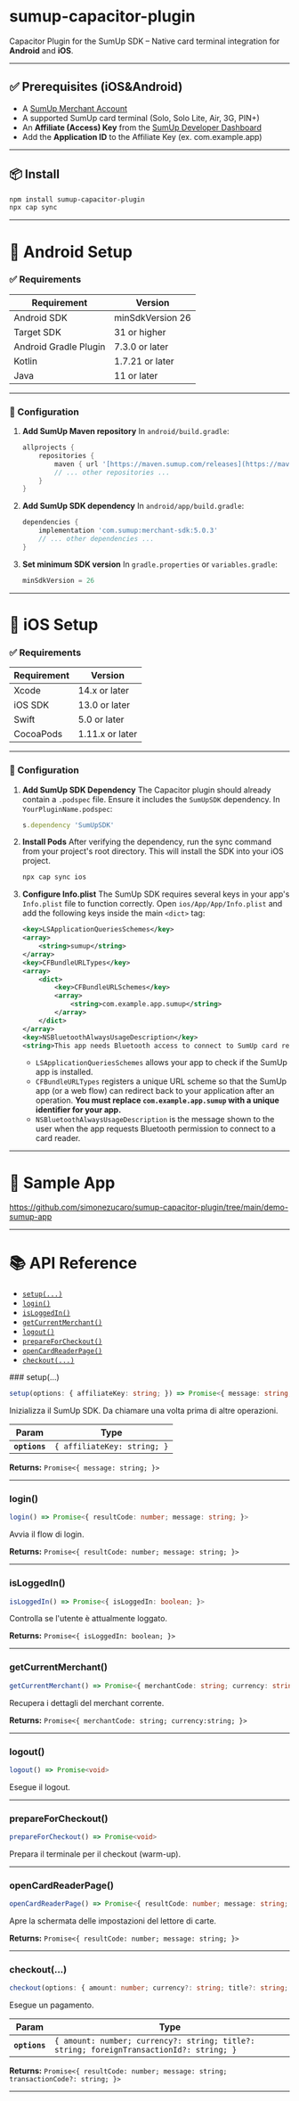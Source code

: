 # sumup-capacitor-plugin

Capacitor Plugin for the SumUp SDK – Native card terminal integration for **Android** and **iOS**.

---

## ✅ Prerequisites (iOS&Android)

- A [SumUp Merchant Account](https://www.sumup.com)
- A supported SumUp card terminal (Solo, Solo Lite, Air, 3G, PIN+)
- An **Affiliate (Access) Key** from the [SumUp Developer Dashboard](https://developer.sumup.com)
- Add the **Application ID** to the Affiliate Key (ex. com.example.app)

---

## 📦 Install

```bash
npm install sumup-capacitor-plugin
npx cap sync
```

---

# 📱 Android Setup

### ✅ Requirements

| Requirement           | Version         |
| --------------------- | --------------- |
| Android SDK           | minSdkVersion 26 |
| Target SDK            | 31 or higher    |
| Android Gradle Plugin | 7.3.0 or later  |
| Kotlin                | 1.7.21 or later |
| Java                  | 11 or later     |

---

### 🔧 Configuration

1.  **Add SumUp Maven repository**
    In `android/build.gradle`:

    ```groovy
    allprojects {
        repositories {
            maven { url '[https://maven.sumup.com/releases](https://maven.sumup.com/releases)' }
            // ... other repositories ...
        }
    }
    ```

2.  **Add SumUp SDK dependency**
    In `android/app/build.gradle`:

    ```groovy
    dependencies {
        implementation 'com.sumup:merchant-sdk:5.0.3'
        // ... other dependencies ...
    }
    ```

3.  **Set minimum SDK version**
    In `gradle.properties` or `variables.gradle`:

    ```groovy
    minSdkVersion = 26
    ```

---

# 🍏 iOS Setup

### ✅ Requirements

| Requirement | Version          |
| ----------- | ---------------- |
| Xcode       | 14.x or later    |
| iOS SDK     | 13.0 or later    |
| Swift       | 5.0 or later     |
| CocoaPods   | 1.11.x or later  |

---

### 🔧 Configuration

1.  **Add SumUp SDK Dependency**
    The Capacitor plugin should already contain a `.podspec` file. Ensure it includes the `SumUpSDK` dependency. In `YourPluginName.podspec`:

    ```ruby
    s.dependency 'SumUpSDK'
    ```

2.  **Install Pods**
    After verifying the dependency, run the sync command from your project's root directory. This will install the SDK into your iOS project.

    ```bash
    npx cap sync ios
    ```

3.  **Configure Info.plist**
    The SumUp SDK requires several keys in your app's `Info.plist` file to function correctly. Open `ios/App/App/Info.plist` and add the following keys inside the main `<dict>` tag:

    ```xml
    <key>LSApplicationQueriesSchemes</key>
    <array>
        <string>sumup</string>
    </array>
    <key>CFBundleURLTypes</key>
    <array>
        <dict>
            <key>CFBundleURLSchemes</key>
            <array>
                <string>com.example.app.sumup</string>
            </array>
        </dict>
    </array>
    <key>NSBluetoothAlwaysUsageDescription</key>
    <string>This app needs Bluetooth access to connect to SumUp card readers.</string>
    ```
    -   `LSApplicationQueriesSchemes` allows your app to check if the SumUp app is installed.
    -   `CFBundleURLTypes` registers a unique URL scheme so that the SumUp app (or a web flow) can redirect back to your application after an operation. **You must replace `com.example.app.sumup` with a unique identifier for your app.**
    -   `NSBluetoothAlwaysUsageDescription` is the message shown to the user when the app requests Bluetooth permission to connect to a card reader.

---

# 🧪 Sample App

https://github.com/simonezucaro/sumup-capacitor-plugin/tree/main/demo-sumup-app

---

# 📚 API Reference

<docgen-index>

* [`setup(...)`](#setup)
* [`login()`](#login)
* [`isLoggedIn()`](#isloggedin)
* [`getCurrentMerchant()`](#getcurrentmerchant)
* [`logout()`](#logout)
* [`prepareForCheckout()`](#prepareforcheckout)
* [`openCardReaderPage()`](#opencardreaderpage)
* [`checkout(...)`](#checkout)

</docgen-index>

<docgen-api>
### setup(...)

```typescript
setup(options: { affiliateKey: string; }) => Promise<{ message: string; }>
```

Inizializza il SumUp SDK. Da chiamare una volta prima di altre operazioni.

| Param         | Type                            |
| ------------- | ------------------------------- |
| **`options`** | `{ affiliateKey: string; }` |

**Returns:** `Promise<{ message: string; }>`

--------------------

### login()

```typescript
login() => Promise<{ resultCode: number; message: string; }>
```

Avvia il flow di login.

**Returns:** `Promise<{ resultCode: number; message: string; }>`

--------------------

### isLoggedIn()

```typescript
isLoggedIn() => Promise<{ isLoggedIn: boolean; }>
```

Controlla se l'utente è attualmente loggato.

**Returns:** `Promise<{ isLoggedIn: boolean; }>`

--------------------

### getCurrentMerchant()

```typescript
getCurrentMerchant() => Promise<{ merchantCode: string; currency: string; }>
```

Recupera i dettagli del merchant corrente.

**Returns:** `Promise<{ merchantCode: string; currency:string; }>`

--------------------

### logout()

```typescript
logout() => Promise<void>
```

Esegue il logout.

--------------------

### prepareForCheckout()

```typescript
prepareForCheckout() => Promise<void>
```

Prepara il terminale per il checkout (warm-up).

--------------------

### openCardReaderPage()

```typescript
openCardReaderPage() => Promise<{ resultCode: number; message: string; }>
```

Apre la schermata delle impostazioni del lettore di carte.

**Returns:** `Promise<{ resultCode: number; message: string; }>`

--------------------

### checkout(...)

```typescript
checkout(options: { amount: number; currency?: string; title?: string; foreignTransactionId?: string; }) => Promise<{ resultCode: number; message: string; transactionCode?: string; }>
```

Esegue un pagamento.

| Param         | Type                                                                                                |
| ------------- | --------------------------------------------------------------------------------------------------- |
| **`options`** | `{ amount: number; currency?: string; title?: string; foreignTransactionId?: string; }` |

**Returns:** `Promise<{ resultCode: number; message: string; transactionCode?: string; }>`

--------------------

</docgen-api>